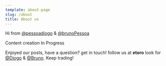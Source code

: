 ```yaml
---
template: about-page
slug: /about
title: About us
---
```

Hi from [@pessoadiogo](https://www.etoro.com/people/diogopessoa) & [@brunoPessoa](https://www.etoro.com/people/pessoa_bs)

Content creation In Progress

Enjoyed our posts, have a question? get in touch! follow us at **etoro** look for [@Diogo](https://www.etoro.com/people/diogopessoa) & [@Bruno](https://www.etoro.com/people/pessoa_bs). Keep trading!